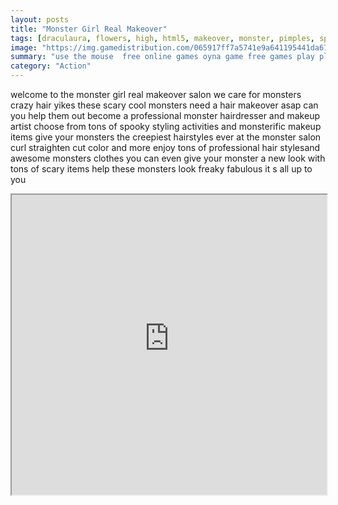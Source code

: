 ```yaml
---
layout: posts
title: "Monster Girl Real Makeover"
tags: [draculaura, flowers, high, html5, makeover, monster, pimples, spa, free, online, games, oyna, game, free, games, play, play, games]
image: "https://img.gamedistribution.com/065917ff7a5741e9a641195441da67af.jpg"
summary: "use the mouse  free online games oyna game free games play play games"
category: "Action"
---
```


welcome to the monster girl real makeover salon we care for monsters crazy hair yikes these scary cool monsters need a hair makeover asap can you help them out become a professional monster hairdresser and makeup artist choose from tons of spooky styling activities and monsterific makeup items give your monsters the creepiest hairstyles ever at the monster salon curl straighten cut color and more enjoy tons of professional hair stylesand awesome monsters clothes you can even give your monster a new look with tons of scary items help these monsters look freaky fabulous it s all up to you

<iframe width="100%" height="480px;" src="https://html5.gamedistribution.com/065917ff7a5741e9a641195441da67af/"></iframe>
